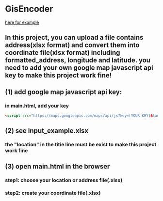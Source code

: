 # GisEncoder

[here for example](https://chang-yu-cheng.github.io/GisEncoder/main.html)

In this project, you can upload a file contains address(xlsx format) and convert them into coordinate file(xlsx format) including formatted_address, longitude and latitude. you need to add your own google map javascript api key to make this project work fine! 
-------

## (1) add google map javascript api key:
### in main.html, add your key 
```html
<script src="https://maps.googleapis.com/maps/api/js?key=[YOUR KEY]&language=en"></script>
```

## (2) see input_example.xlsx
### the "location" in the titie line must be exist to make this project work fine

## (3) open main.html in the browser
### step1: choose your location or address file(.xlsx)
### step2: create your coordinate file(.xlsx)

